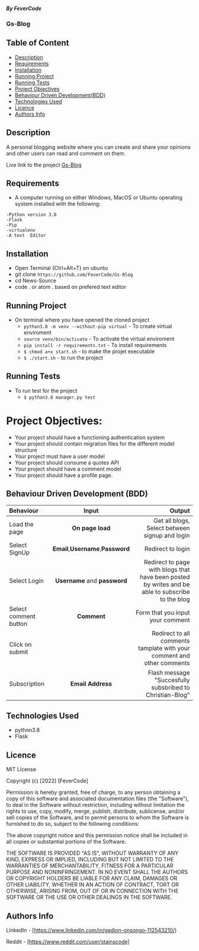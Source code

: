 ##### By FeverCode 
### Gs-Blog

## Table of Content

+ [Description](#description)
+ [Requirements](#requirements)
+ [Installation](#installation)
+ [Running Project](#running-project)
+ [Running Tests](#running-tests)
+ [Project Objectives](#project-objectives)
+ [Behaviour Driven Development(BDD)](#behaviour-driven-development-bdd)
+ [Technologies Used](#technologies-used)
+ [Licence](#licence)
+ [Authors Info](#authors-info)


## Description
<p>A personal blogging website where you can create and share your opinions and other users can read and comment on them.</p>

Live link to the project
[Gs-Blog](https://gs-blog.herokuapp.com/)

## Requirements
* A computer running on either Windows, MacOS or Ubuntu operating system installed with the following:

```
-Python version 3.8
-Flask
-Pip
-virtualenv
-A text  Editor
```

## Installation
* Open Terminal {Ctrl+Alt+T} on ubuntu
* git clone `https://github.com/FeverCode/Gs-Blog`
* cd News-Source
* code . or atom . based on prefered text editor

## Running Project
* On terminal where you have opened the cloned project
    * `python3.8 -m venv --without-pip virtual` - To create virtual enviroment
    * `source venv/bin/activate` - To activate the virtual enviroment
    * `pip install -r requirements.txt` - To install requirements
    * `$ chmod a+x start.sh` - to make the projet executable
    * `$ ./start.sh` - to run the project

## Running Tests
* To run test for the project
    * `$ python3.8 manager.py test`

# Project Objectives:
* Your project should have a functioning authentication system
* Your project should contain migration files for the different model structure
* Your project must have a user model
* Your project should consume a quotes API
* Your project should have a comment model
* Your project should have a profile page.

## Behaviour Driven Development (BDD)
| Behaviour | Input | Output |
| :---------------- | :---------------: | ------------------: |
| Load the page | **On page load** | Get all blogs, Select between signup and login|
| Select SignUp| **Email**,**Username**,**Password** | Redirect to login|
| Select Login | **Username** and **password** | Redirect to page with blogs that have been posted by writes and be able to subscribe to the blog|
| Select comment button | **Comment** | Form that you input your comment|
| Click on submit |  | Redirect to all comments tamplate with your comment and other comments|
|Subscription | **Email Address**| Flash message "Succesfully subsbribed to Christian-Blog"|
 
## Technologies Used
* python3.8
* Flask


## Licence

MIT License

Copyright (c) [2022] [FeverCode]

Permission is hereby granted, free of charge, to any person obtaining a copy
of this software and associated documentation files (the "Software"), to deal
in the Software without restriction, including without limitation the rights
to use, copy, modify, merge, publish, distribute, sublicense, and/or sell
copies of the Software, and to permit persons to whom the Software is
furnished to do so, subject to the following conditions:

The above copyright notice and this permission notice shall be included in all
copies or substantial portions of the Software.

THE SOFTWARE IS PROVIDED "AS IS", WITHOUT WARRANTY OF ANY KIND, EXPRESS OR
IMPLIED, INCLUDING BUT NOT LIMITED TO THE WARRANTIES OF MERCHANTABILITY,
FITNESS FOR A PARTICULAR PURPOSE AND NONINFRINGEMENT. IN NO EVENT SHALL THE
AUTHORS OR COPYRIGHT HOLDERS BE LIABLE FOR ANY CLAIM, DAMAGES OR OTHER
LIABILITY, WHETHER IN AN ACTION OF CONTRACT, TORT OR OTHERWISE, ARISING FROM,
OUT OF OR IN CONNECTION WITH THE SOFTWARE OR THE USE OR OTHER DEALINGS IN THE
SOFTWARE.


## Authors Info

LinkedIn - [https://www.linkedin.com/in/gedion-onsongo-112543210/)

Reddit - [https://www.reddit.com/user/stainscode]
   



